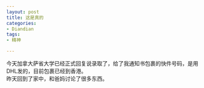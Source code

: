 ```yaml
---
layout: post
title: 这是真的
categories:
- Diandian
tags:
- 精神

---
```

今天加拿大萨省大学已经正式回复说录取了，给了我通知书包裹的快件号码，是用DHL发的，目前包裹已经到香港。
<br />昨天回到了家中，和爸妈讨论了很多东西。